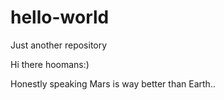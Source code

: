 # hello-world
Just another repository

Hi there hoomans:)

Honestly speaking Mars is way better than Earth..
